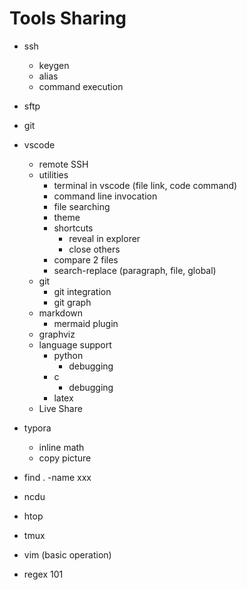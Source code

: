 # Tools Sharing

- ssh
  - keygen
  - alias
  - command execution
- sftp
- git
- vscode
  - remote SSH
  - utilities
    - terminal in vscode (file link, code command)
    - command line invocation
    - file searching
    - theme
    - shortcuts
      - reveal in explorer
      - close others
    - compare 2 files
    - search-replace (paragraph, file, global)
  - git
    - git integration
    - git graph
  - markdown
    - mermaid plugin
  - graphviz
  - language support
    - python
      - debugging
    - c
      - debugging
    - latex
  - Live Share
- typora
  - inline math
  - copy picture

- find . -name xxx

- ncdu

- htop

- tmux

- vim (basic operation)

- regex 101

  